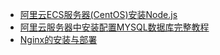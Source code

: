 * [阿里云ECS服务器(CentOS)安装Node.js](https://segmentfault.com/a/1190000021226761)
* [阿里云服务器中安装配置MYSQL数据库完整教程](https://blog.csdn.net/qq_40241957/article/details/90343651)
* [Nginx的安装与部署](https://blog.csdn.net/yougoule/article/details/78186138)